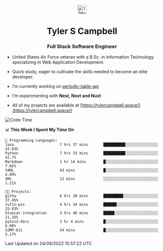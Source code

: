 <p align="center">
<a href="https://www.linkedin.com/in/t36campbell" target="blank"><img align="center" src="https://ik.imagekit.io/t36campbell/Portfolio/linkedin.png.original_m8bbGgPh6.png" alt="t36campbell" height="30" width="30" /></a>
</p>
<h1 align="center">Tyler S Campbell</h1>
<h3 align="center">Full Stack Software Engineer</h3>

* United States Air Force veteran with a B.Sc. in Information Technology specializing in Web Application Development. 

* Quick study, eager to cultivate the skills needed to become an elite developer.

* I’m currently working on [periodic-table-api](https://github.com/t36campbell/periodic-table-api)

* I’m experimenting with **Nest, Next and Nuxt**

* All of my projects are available at [https://tylercampbell.space/](https://tylercampbell.space/)

<!--START_SECTION:waka-->
![Code Time](http://img.shields.io/badge/Code%20Time-1%2C817%20hrs%2029%20mins-blue)

📊 **This Week I Spent My Time On** 

```text
💬 Programming Languages: 
Java                     7 hrs 37 mins       ██████████░░░░░░░░░░░░░░░   43.03% 
Python                   7 hrs 33 mins       ██████████░░░░░░░░░░░░░░░   42.7% 
Markdown                 1 hr 14 mins        █░░░░░░░░░░░░░░░░░░░░░░░░   7.02% 
YAML                     43 mins             █░░░░░░░░░░░░░░░░░░░░░░░░   4.09% 
XML                      12 mins             ░░░░░░░░░░░░░░░░░░░░░░░░░   1.21%

🐱‍💻 Projects: 
githw                    6 hrs 38 mins       █████████░░░░░░░░░░░░░░░░   37.45% 
tufin-pss                4 hrs 34 mins       ██████░░░░░░░░░░░░░░░░░░░   25.83% 
bluecat-integration      3 hrs 46 mins       █████░░░░░░░░░░░░░░░░░░░░   21.35% 
pytos2-docs              1 hr 4 mins         █░░░░░░░░░░░░░░░░░░░░░░░░   6.06% 
COMP-611                 54 mins             █░░░░░░░░░░░░░░░░░░░░░░░░   5.17%

```


 Last Updated on 24/09/2022 15:57:22 UTC
<!--END_SECTION:waka-->
